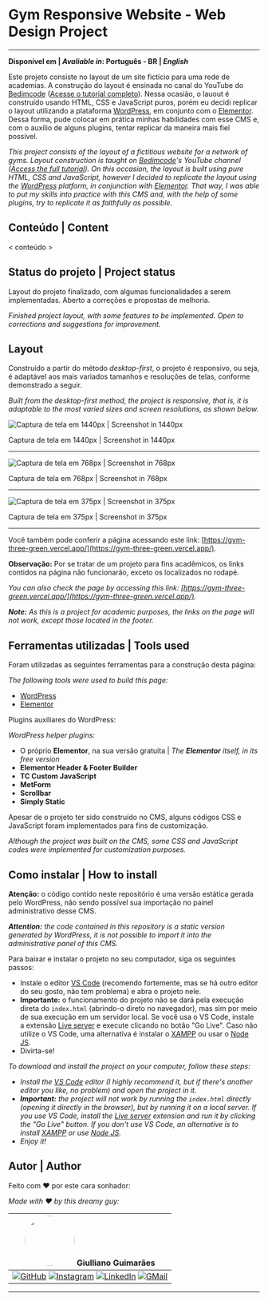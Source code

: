 # Gym Responsive Website - Web Design Project

---
**Disponível em | _Avaliable in_: Português - BR | _English_**

Este projeto consiste no layout de um site fictício para uma rede de academias. A construção do layout é ensinada no canal do YouTube do [Bedimcode](https://www.youtube.com/@Bedimcode) ([Acesse o tutorial completo](https://www.youtube.com/watch?v=ddaY0rHqMxM)). Nessa ocasião, o lauout é construído usando HTML, CSS e JavaScript puros, porém eu decidi replicar o layout utilizando a plataforma [WordPress](https://wordpress.org/), em conjunto com o [Elementor](https://elementor.com/). Dessa forma, pude colocar em prática minhas habilidades com esse CMS e, com o auxílio de alguns plugins, tentar replicar da maneira mais fiel possível.

*This project consists of the layout of a fictitious website for a network of gyms. Layout construction is taught on [Bedimcode](https://www.youtube.com/@Bedimcode)'s YouTube channel ([Access the full tutorial](https://www.youtube.com/watch?v=ddaY0rHqMxM)). On this occasion, the layout is built using pure HTML, CSS and JavaScript, however I decided to replicate the layout using the [WordPress](https://wordpress.org/) platform, in conjunction with [Elementor](https://elementor.com/). That way, I was able to put my skills into practice with this CMS and, with the help of some plugins, try to replicate it as faithfully as possible.*

## Conteúdo | Content

< conteúdo >

## Status do projeto | Project status

Layout do projeto finalizado, com algumas funcionalidades a serem implementadas. Aberto a correções e propostas de melhoria.

*Finished project layout, with some features to be implemented. Open to corrections and suggestions for improvement.*

## Layout

Construído a partir do método *desktop-first*, o projeto é responsivo, ou seja, é adaptável aos mais variados tamanhos e resoluções de telas, conforme demonstrado a seguir.

*Built from the desktop-first method, the project is responsive, that is, it is adaptable to the most varied sizes and screen resolutions, as shown below.*

![Captura de tela em 1440px | Screenshot in 1440px](assets/images/screenshots/Screenshot-1440px.png)

Captura de tela em 1440px | Screenshot in 1440px

---

![Captura de tela em 768px | Screenshot in 768px](assets/images/screenshots/Screenshot-768px.png)

Captura de tela em 768px | Screenshot in 768px

---

![Captura de tela em 375px | Screenshot in 375px](assets/images/screenshots/Screenshot-375px.png)

Captura de tela em 375px | Screenshot in 375px

---

Você também pode conferir a página acessando este link: [https://gym-three-green.vercel.app/](https://gym-three-green.vercel.app/).

**Observação:** Por se tratar de um projeto para fins acadêmicos, os links contidos na página não funcionarão, exceto os localizados no rodapé.

*You can also check the page by accessing this link: [https://gym-three-green.vercel.app/](https://gym-three-green.vercel.app/).*

*__Note:__ As this is a project for academic purposes, the links on the page will not work, except those located in the footer.*

## Ferramentas utilizadas | Tools used

Foram utilizadas as seguintes ferramentas para a construção desta página:

*The following tools were used to build this page:*

- [WordPress](https://wordpress.org/)
- [Elementor](https://elementor.com/)

Plugins auxiliares do WordPress:

*WordPress helper plugins:*

- O próprio **Elementor**, na sua versão gratuita | *The __Elementor__ itself, in its free version*
- **Elementor Header & Footer Builder**
- **TC Custom JavaScript**
- **MetForm**
- **Scrollbar**
- **Simply Static**

Apesar de o projeto ter sido construído no CMS, alguns códigos CSS e JavaScript foram implementados para fins de customização.

*Although the project was built on the CMS, some CSS and JavaScript codes were implemented for customization purposes.*

## Como instalar | How to install

**Atenção:** o código contido neste repositório é uma versão estática gerada pelo WordPress, não sendo possível sua importação no painel administrativo desse CMS.

*__Attention:__ the code contained in this repository is a static version generated by WordPress, it is not possible to import it into the administrative panel of this CMS.*

Para baixar e instalar o projeto no seu computador, siga os seguintes passos:

- Instale o editor [VS Code](https://code.visualstudio.com/) (recomendo fortemente, mas se há outro editor do seu gosto, não tem problema) e abra o projeto nele.
- **Importante:** o funcionamento do projeto não se dará pela execução direta do ```index.html``` (abrindo-o direto no navegador), mas sim por meio de sua execução em um servidor local. Se você usa o VS Code, instale a extensão [Live server](https://marketplace.visualstudio.com/items?itemName=ritwickdey.LiveServer) e execute clicando no botão "Go Live". Caso não utilize o VS Code, uma alternativa é instalar o [XAMPP](https://www.apachefriends.org/pt_br/index.html) ou usar o [Node JS](https://nodejs.org/en).
- Divirta-se!

*To download and install the project on your computer, follow these steps:*

- *Install the [VS Code](https://code.visualstudio.com/) editor (I highly recommend it, but if there's another editor you like, no problem) and open the project in it.*
- *__Important:__ the project will not work by running the ```index.html``` directly (opening it directly in the browser), but by running it on a local server. If you use VS Code, install the [Live server](https://marketplace.visualstudio.com/items?itemName=ritwickdey.LiveServer) extension and run it by clicking the "Go Live" button. If you don't use VS Code, an alternative is to install [XAMPP](https://www.apachefriends.org/pt_br/index.html) or use [Node JS](https://nodejs.org/en).*
- *Enjoy it!*

## Autor | Author

Feito com :heart: por este cara sonhador:

*Made with :heart: by this dreamy guy:*

| <img src="https://avatars.githubusercontent.com/u/106249494?v=4" width="100px" style="border-radius: 50%"> **Giulliano Guimarães** |
| ---------------------------------------------------------------------------------------------------------------------------------- |
|[![GitHub](https://img.shields.io/badge/GitHub-100000?style=flat&logo=github&logoColor=white)](https://github.com/giullianoth) [![Instagram](https://img.shields.io/badge/Instagram-E4405F?style=flat&logo=instagram&logoColor=white)](https://www.instagram.com/giullianoth/) [![LinkedIn](https://img.shields.io/badge/LinkedIn-0077B5?style=flat&logo=linkedin&logoColor=white)](https://www.linkedin.com/in/giullianoth/) [![GMail](https://img.shields.io/badge/Gmail-D14836?style=flat&logo=gmail&logoColor=white)](mailto:llthguimaraes@gmail.com) |
---